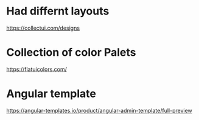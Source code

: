 # Had differnt layouts
https://collectui.com/designs

# Collection of color Palets
https://flatuicolors.com/

# Angular template
https://angular-templates.io/product/angular-admin-template/full-preview


